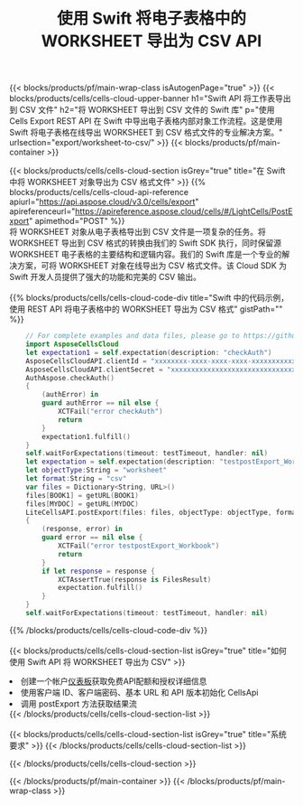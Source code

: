﻿---
title: 使用 Swift 将电子表格中的 WORKSHEET 导出为 CSV API
description:  Aspose.Cells Cloud REST API 支持使用 {2} 将 {0} 导出为 {1} 格式文件。
url: /zh/swift/export/worksheet-to-csv/
---
{{< blocks/products/pf/main-wrap-class isAutogenPage="true" >}}
{{< blocks/products/cells/cells-cloud-upper-banner h1="Swift API 将工作表导出到 CSV 文件" h2="将 WORKSHEET 导出到 CSV 文件的 Swift 库" p="使用 Cells Export REST API 在 Swift 中导出电子表格内部对象工作流程。这是使用 Swift 将电子表格在线导出 WORKSHEET 到 CSV 格式文件的专业解决方案。" urlsection="export/worksheet-to-csv/" >}}
{{< blocks/products/pf/main-container >}}

{{< blocks/products/cells/cells-cloud-section isGrey="true" title="在 Swift 中将 WORKSHEET 对象导出为 CSV 格式文件" >}}
{{% blocks/products/cells/cells-cloud-api-reference apiurl="https://api.aspose.cloud/v3.0/cells/export" apireferenceurl="https://apireference.aspose.cloud/cells/#/LightCells/PostExport" apimethod="POST" %}}
<br/>
将 WORKSHEET 对象从电子表格导出到 CSV 文件是一项复杂的任务。将 WORKSHEET 导出到 CSV 格式的转换由我们的 Swift SDK 执行，同时保留源 WORKSHEET 电子表格的主要结构和逻辑内容。我们的 Swift 库是一个专业的解决方案，可将 WORKSHEET 对象在线导出为 CSV 格式文件。该 Cloud SDK 为 Swift 开发人员提供了强大的功能和完美的 CSV 输出。
<br/>
<br/>
{{% blocks/products/cells/cells-cloud-code-div title="Swift 中的代码示例，使用 REST API 将电子表格中的 WORKSHEET 导出为 CSV 格式" gistPath="" %}}
  
```swift
    // For complete examples and data files, please go to https://github.com/aspose-cells-cloud/aspose-cells-cloud-swift/
    import AsposeCellsCloud
    let expectation1 = self.expectation(description: "checkAuth")
    AsposeCellsCloudAPI.clientId = "xxxxxxxx-xxxx-xxxx-xxxx-xxxxxxxxxxxx"
    AsposeCellsCloudAPI.clientSecret = "xxxxxxxxxxxxxxxxxxxxxxxxxxxxxxxx"
    AuthAspose.checkAuth()
    {
        (authError) in
        guard authError == nil else {
            XCTFail("error checkAuth")
            return
        }
        expectation1.fulfill()
    }
    self.waitForExpectations(timeout: testTimeout, handler: nil)
    let expectation = self.expectation(description: "testpostExport_Workbook")
    let objectType:String = "worksheet"
    let format:String = "csv"
    var files = Dictionary<String, URL>()
    files[BOOK1] = getURL(BOOK1)
    files[MYDOC] = getURL(MYDOC)        
    LiteCellsAPI.postExport(files: files, objectType: objectType, format: format)
    {
        (response, error) in
        guard error == nil else {
            XCTFail("error testpostExport_Workbook")
            return
        }        
        if let response = response {
            XCTAssertTrue(response is FilesResult)
            expectation.fulfill()
        }
    }
    self.waitForExpectations(timeout: testTimeout, handler: nil)
```
   
{{% /blocks/products/cells/cells-cloud-code-div %}}
<br/>
<br/>
{{< blocks/products/cells/cells-cloud-section-list isGrey="true" title="如何使用 Swift API 将 WORKSHEET 导出为 CSV" >}}
<li>创建一个帐户<a href="https://dashboard.aspose.cloud/">仪表板</a>获取免费API配额和授权详细信息</li>
<li>使用客户端 ID、客户端密码、基本 URL 和 API 版本初始化 CellsApi</li>
<li>调用 postExport 方法获取结果流</li>
{{< /blocks/products/cells/cells-cloud-section-list >}}
<br/>
<br/>
{{< blocks/products/cells/cells-cloud-section-list isGrey="true" title="系统要求" >}}
{{< /blocks/products/cells/cells-cloud-section-list >}}

{{< /blocks/products/cells/cells-cloud-section >}}

{{< /blocks/products/pf/main-container >}}
{{< /blocks/products/pf/main-wrap-class >}}
